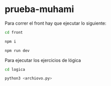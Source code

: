 # prueba-muhami

Para correr el front hay que ejecutar lo siguiente:
```bash
cd front
```

```bash
npm i
```

```bash
npm run dev
```

Para ejecutar los ejercicios de lógica
```bash
cd logica
```

```bash
python3 <archiovo.py>
```